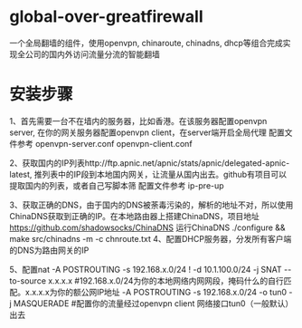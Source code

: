 # global-over-greatfirewall
一个全局翻墙的组件，使用openvpn, chinaroute, chinadns, dhcp等组合完成实现全公司的国内外访问流量分流的智能翻墙

# 安装步骤
1、首先需要一台不在墙内的服务器，比如香港。在该服务器配置openvpn server, 在你的网关服务器配置openvpn client，在server端开启全局代理
配置文件参考
  openvpn-server.conf
  openvpn-client.conf

2、获取国内的IP列表http://ftp.apnic.net/apnic/stats/apnic/delegated-apnic-latest, 推列表中的IP段到本地国内网关，让流量从国内出去。github有项目可以提取国内的列表，或者自己写脚本筛
配置文件参考
  ip-pre-up
  
3、获取正确的DNS，由于国内的DNS被荼毒污染的，解析的地址不对，所以使用ChinaDNS获取到正确的IP。在本地路由器上搭建ChinaDNS，项目地址  https://github.com/shadowsocks/ChinaDNS
运行ChinaDNS
  ./configure && make
  src/chinadns -m -c chnroute.txt
4、配置DHCP服务器，分发所有客户端的DNS为路由网关的IP

5、配置nat
-A POSTROUTING -s 192.168.x.0/24 ! -d 10.1.100.0/24 -j SNAT --to-source x.x.x.x        #192.168.x.0/24为你的本地网络内网网段，掩码什么的自行匹配。x.x.x.x为你的额公网IP地址
-A POSTROUTING -s 192.168.x.0/24 -o tun0 -j MASQUERADE    #配置你的流量经过openvpn client 网络接口tun0（一般默认）出去

